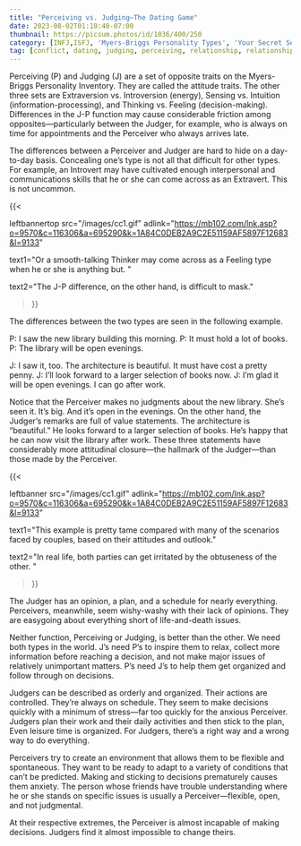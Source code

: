 ```yaml
---
title: "Perceiving vs. Judging—The Dating Game"
date: 2023-08-02T01:10:48-07:00
thumbnail: https://picsum.photos/id/1036/400/250
category: [INFJ,ISFJ, 'Myers-Briggs Personality Types', 'Your Secret Self']
tag: [conflict, dating, judging, perceiving, relationship, relationships]
---
```


Perceiving (P) and Judging (J) are a set of opposite traits on the Myers-Briggs Personality Inventory. They are called the attitude traits. The other three sets are Extraversion vs. Introversion (energy), Sensing vs. Intuition (information-processing), and Thinking vs. Feeling (decision-making). Differences in the J-P function may cause considerable friction among opposites—particularly between the Judger, for example, who is always on time for appointments and the Perceiver who always arrives late.

The differences between a Perceiver and Judger are hard to hide on a day-to-day basis. Concealing one’s type is not all that difficult for other types. For example, an Introvert may have cultivated enough interpersonal and communications skills that he or she can come across as an Extravert. This is not uncommon. 


{{< 

leftbannertop src="/images/cc1.gif" adlink="https://mb102.com/lnk.asp?o=9570&c=116306&a=695290&k=1A84C0DEB2A9C2E51159AF5897F12683&l=9133"  

text1="Or a smooth-talking Thinker may come across as a Feeling type when he or she is anything but. " 

text2="The J-P difference, on the other hand, is difficult to mask."

>}}

The differences between the two types are seen in the following example.

P: I saw the new library building this morning.
P: It must hold a lot of books.
P: The library will be open evenings.

J: I saw it, too. The architecture is beautiful. It must have cost a pretty penny.
J: I’ll look forward to a larger selection of books now.
J: I’m glad it will be open evenings. I can go after work.

Notice that the Perceiver makes no judgments about the new library. She’s seen it. It’s big. And it’s open in the evenings. On the other hand, the Judger’s remarks are full of value statements. The architecture is “beautiful.” He looks forward to a larger selection of books. He’s happy that he can now visit the library after work. These three statements have considerably more attitudinal closure—the hallmark of the Judger—than those made by the Perceiver.

{{< 

leftbanner src="/images/cc1.gif" adlink="https://mb102.com/lnk.asp?o=9570&c=116306&a=695290&k=1A84C0DEB2A9C2E51159AF5897F12683&l=9133"  

text1="This example is pretty tame compared with many of the scenarios faced by couples, based on their attitudes and outlook." 

text2="In real life, both parties can get irritated by the obtuseness of the other. "

>}}

 The Judger has an opinion, a plan, and a schedule for nearly everything. Perceivers, meanwhile, seem wishy-washy with their lack of opinions. They are easygoing about everything short of life-and-death issues.

Neither function, Perceiving or Judging, is better than the other. We need both types in the world.  J’s need P’s to inspire them to relax, collect more information before reaching a decision, and not make major issues of relatively unimportant matters. P’s need J’s to help them get organized and follow through on decisions.

Judgers can be described as orderly and organized. Their actions are controlled. They’re always on schedule. They seem to make decisions quickly with a minimum of stress—far too quickly for the anxious Perceiver. Judgers plan their work and their daily activities and then stick to the plan, Even leisure time is organized. For Judgers, there’s a right way and a wrong way to do everything.

Perceivers try to create an environment that allows them to be flexible and spontaneous. They want to be ready to adapt to a variety of conditions that can’t be predicted. Making and sticking to decisions prematurely causes them anxiety. The person whose friends have trouble understanding where he or she stands on specific issues is usually a Perceiver—flexible, open, and not judgmental.

At their respective extremes, the Perceiver is almost incapable of making decisions. Judgers find it almost impossible to change theirs.
<!-- <p><a href="https://b2079ao3af6w8x6oqqmceog410.hop.clickbank.net" class="one" target="_blank" title="Soutmate Compatibility Reading">Get Your Soutmate Compatibility Reading Now</a></p> -->

